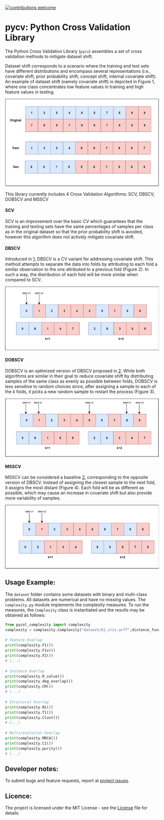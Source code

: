 
[![contributions welcome](https://img.shields.io/badge/contributions-welcome-brightgreen.svg?style=flat)](https://github.com/dwyl/esta/issues)

# pycv: Python Cross Validation Library

The Python Cross Validation Library (`pycv`) assembles a set of cross validation methods to mitigate dataset shift.

Dataset shift corresponds to a scenario where the training and test sets have different distributions and encompass several representations (i.e., covariate shift, prior probability
shift, concept shift, internal covariate shift). An example of dataset shift (namely covariate shift) is depicted in Figure 1, where one class concentrates low feature values in training
and high feature values in testing.

![alt text](https://github.com/DiogoApostolo/pyCV/blob/main/images/datasetShift.png?raw=true)

This library currently includes 4 Cross Validation Algorithms: SCV, DBSCV, DOBSCV and MSSCV

#### SCV
SCV is an improvement over the basic CV which guarantees that the training and testing sets have the same percentages of samples per class as in the original dataset so that the prior probability shift is avoided, however this algorithm does not actively mitigate covariate shift.


#### DBSCV
Introduced in [1](https://doi.org/10.1080/095281300146272), DBSCV is a CV variant for addressing covariate shift. This method attempts to separate the data into folds by attributing to each fold a similar observation to the one attributed to a previous fold (Figure 2). In such a way, the distribution of each fold will be more similar when compared to SCV.

![alt text](https://github.com/DiogoApostolo/pyCV/blob/main/images/DBSCV_example.png?raw=true "Employee Data title")


#### DOBSCV
DOBSCV is an optimized version of DBSCV  proposed in [2](https://pubmed.ncbi.nlm.nih.gov/24807526/). While both algorithms are similar in their goal to reduce covariate shift by distributing samples of the same class as evenly as possible between folds, DOBSCV is less sensitive to random choices since, after assigning a sample to each of the $k$ folds, it picks a new random sample to restart the process (Figure 3). 

![alt text](https://github.com/DiogoApostolo/pyCV/blob/main/images/DOBSCV_example.png?raw=true)

#### MSSCV
MSSCV can be considered a baseline [2](https://pubmed.ncbi.nlm.nih.gov/24807526/), corresponding to the opposite version of DBSCV. Instead of assigning the closest sample to the next fold, it assigns the most distant (Figure 4). Each fold will be as different as possible, which may cause an increase in covariate shift but also provide more variability of samples.

![alt text](https://github.com/DiogoApostolo/pyCV/blob/main/images/MSSCV_example.png?raw=true)

## Usage Example:

The `dataset` folder contains some datasets with binary and multi-class problems. All datasets are numerical and have no missing values. The `complexity.py` module implements the complexity measures.
To run the measures, the `Complexity` class is instantiated and the results may be obtained as follows:

```python
from pycol_complexity import complexity
complexity = complexity.Complexity("dataset/61_iris.arff",distance_func="default",file_type="arff")

# Feature Overlap
print(complexity.F1())
print(complexity.F1v())
print(complexity.F2())
# (...)

# Instance Overlap
print(complexity.R_value())
print(complexity.deg_overlap())
print(complexity.CM())
# (...)

# Structural Overlap
print(complexity.N1())
print(complexity.T1())
print(complexity.Clust())
# (...)

# Multiresolution Overlap
print(complexity.MRCA())
print(complexity.C1())
print(complexity.purity())
# (...)
```

## Developer notes:
To submit bugs and feature requests, report at [project issues](https://github.com/DiogoApostolo/pyCV/issues).

## Licence:
The project is licensed under the MIT License - see the [License](https://github.com/DiogoApostolo/pycol/blob/main/LICENCE) file for details.


